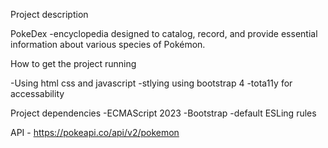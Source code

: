 Project description

PokeDex
-encyclopedia designed to catalog, record, and provide essential information about various species of Pokémon.

How to get the project running

-Using html css and javascript
-stlying using bootstrap 4
-tota11y for accessability 

Project dependencies
-ECMAScript 2023
-Bootstrap
-default ESLing rules

API - https://pokeapi.co/api/v2/pokemon
